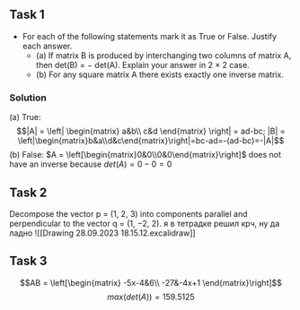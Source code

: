 ## Task 1
- For each of the following statements mark it as True or False. Justify each answer. 
	- (a) If matrix B is produced by interchanging two columns of matrix A, then det(B) = − det(A). Explain your answer in 2 × 2 case. 
	- (b) For any square matrix A there exists exactly one inverse matrix.
### Solution
(a) True: $$|A| = \left|
\begin{matrix}
a&b\\
c&d
\end{matrix}
\right| = ad-bc; |B| = \left|\begin{matrix}b&a\\d&c\end{matrix}\right|=bc-ad=-(ad-bc)=-|A|$$ 
(b) False:
$A = \left[\begin{matrix}0&0\\0&0\end{matrix}\right]$ does not have an inverse because $det(A) = 0 - 0 = 0$
## Task 2
Decompose the vector p = (1, 2, 3) into components parallel and perpendicular to the vector q = (1, −2, 2).
я в тетрадке решил крч, ну да ладно
![[Drawing 28.09.2023 18.15.12.excalidraw]]
## Task 3
$$AB = 
\left[\begin{matrix}
-5x-4&6\\
-27&-4x+1
\end{matrix}\right]$$
$$max(det(A)) = 159.5125$$